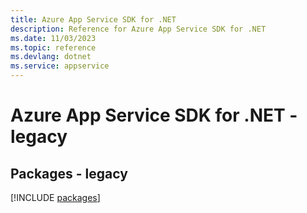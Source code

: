 ```yaml
---
title: Azure App Service SDK for .NET
description: Reference for Azure App Service SDK for .NET
ms.date: 11/03/2023
ms.topic: reference
ms.devlang: dotnet
ms.service: appservice
---
```

# Azure App Service SDK for .NET - legacy
## Packages - legacy
[!INCLUDE [packages](app-service-index.md)]